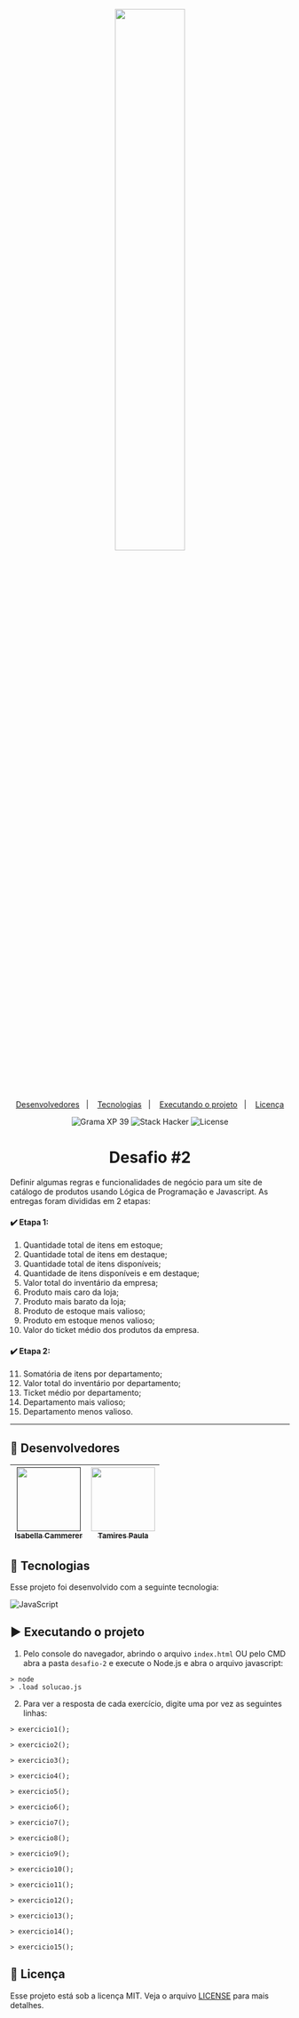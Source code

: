 <p align="center">
  <img src="https://github.com/scillapinheiro/gama_academy_desafio-1/blob/main/logo-gama-academy.png" width="50%">
</p>

<p align="center">
  <a href="#-desenvolvedores">Desenvolvedores</a>&nbsp;&nbsp;&nbsp;|&nbsp;&nbsp;&nbsp;
  <a href="#-tecnologias">Tecnologias</a>&nbsp;&nbsp;&nbsp;|&nbsp;&nbsp;&nbsp;
  <a href="#-executando-o-projeto">Executando o projeto</a>&nbsp;&nbsp;&nbsp;|&nbsp;&nbsp;&nbsp;
  <a href="#-licença">Licença</a>
</p>

<p align="center">
  <img alt="Grama XP 39" src="https://img.shields.io/static/v1?label=xp&message=39&color=success&labelColor=grey">
  
  <img alt="Stack Hacker" src="https://img.shields.io/static/v1?label=stack&message=hacker&color=success&labelColor=grey">
  
  <img alt="License" src="https://img.shields.io/static/v1?label=license&message=MIT&color=success&labelColor=grey">
</p>

<h1 align="center">Desafio #2</h1>

Definir algumas regras e funcionalidades de negócio para um site de catálogo de produtos usando Lógica de Programação e Javascript. As entregas foram divididas em 2 etapas:
#### :heavy_check_mark: Etapa 1:
1. Quantidade total de itens em estoque;
2. Quantidade total de itens em destaque;
3. Quantidade total de itens disponíveis;
4. Quantidade de itens disponíveis e em destaque;
5. Valor total do inventário da empresa;
6. Produto mais caro da loja;
7. Produto mais barato da loja;
8. Produto de estoque mais valioso;
9. Produto em estoque menos valioso;
10. Valor do ticket médio dos produtos da empresa.
#### :heavy_check_mark: Etapa 2:
11. Somatória de itens por departamento;
12. Valor total do inventário por departamento;
13. Ticket médio por departamento;
14. Departamento mais valioso;
15. Departamento menos valioso.
---

## :green_heart: Desenvolvedores

[<img src="" width=115> <br> <sub>Isabella Cammerer</sub>]() | [<img src="https://avatars.githubusercontent.com/u/78106596?v=4" width=115> <br> <sub>Tamires Paula</sub>](https://github.com/tspaulameneses) |
| :---: | :---: |

## :rocket: Tecnologias

Esse projeto foi desenvolvido com a seguinte tecnologia:

![JavaScript](https://img.shields.io/badge/javascript-%23323330.svg?style=for-the-badge&logo=javascript&logoColor=%23F7DF1E)

## :arrow_forward: Executando o projeto
1. Pelo console do navegador, abrindo o arquivo ``index.html`` OU pelo CMD abra a pasta ``desafio-2`` e execute o Node.js e abra o arquivo javascript:
```
> node
> .load solucao.js
```

2. Para ver a resposta de cada exercício, digite uma por vez as seguintes linhas:
```
> exercicio1();
```
```
> exercicio2();
```
```
> exercicio3();
```
```
> exercicio4();
```
```
> exercicio5();
```
```
> exercicio6();
```
```
> exercicio7();
```
```
> exercicio8();
```
```
> exercicio9();
```
```
> exercicio10();
```
```
> exercicio11();
```
```
> exercicio12();
```
```
> exercicio13();
```
```
> exercicio14();
```
```
> exercicio15();
```

## :memo: Licença

Esse projeto está sob a licença MIT. Veja o arquivo [LICENSE](LICENSE.md) para mais detalhes.
